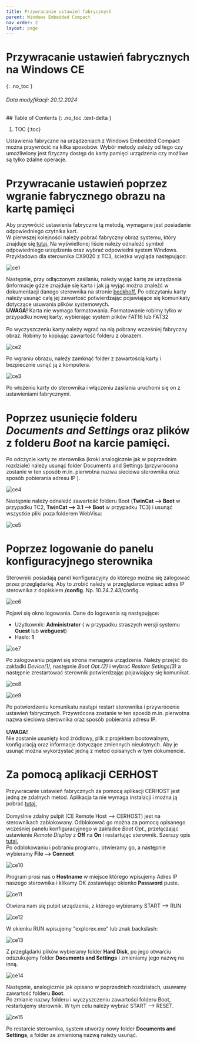 ```yaml
---
title: Przywracanie ustawień fabrycznych 
parent: Windows Embedded Compact
nav_order: 2
layout: page
---
```



# Przywracanie ustawień fabrycznych na Windows CE
{: .no_toc }
<h6> Data modyfikacji: 20.12.2024 </h6>
## Table of Contents
{: .no_toc .text-delta }

1. TOC
{:toc}

Ustawienia fabryczne na urządzeniach z Windows Embedded Compact można przywrócić na kilka sposobów. Wybór metody zależy od tego czy umożliwiony jest fizyczny dostęp do karty pamięci urządzenia czy możliwe są tylko zdalne operacje. 

# Przywracanie ustawień poprzez wgranie fabrycznego obrazu na kartę pamięci 
Aby  przywrócić  ustawienia  fabryczne  tą  metodą,  wymagane  jest posiadanie odpowiedniego czytnika kart.
<br>
W pierwszej kolejności należy pobrać fabryczny obraz systemu, który znajduje się  [tutaj.](https://download.beckhoff.com/download/software/embPC-Control) Na wyświetlonej liście należy odnaleźć symbol odpowiedniego urządzenia oraz wybrać odpowiedni system Windows. Przykładowo dla sterownika CX9020 z TC3, ścieżka wygląda następująco: 

![ce1](https://ba-pl.github.io/wiki/assets/images/ce1.png "ce1")

Następnie, przy odłączonym zasilaniu, należy wyjąć kartę ze urządzenia (informacje gdzie znajduje się karta i jak ją wyjąć można znaleźć w dokumentacji danego sterownika na stronie [beckhoff.](https://beckhoff.com) Po odczytaniu karty należy usunąć całą jej zawartość potwierdzając pojawiające się komunikaty dotyczące usuwania plików systemowych.
<br>
**UWAGA!** Karta nie wymaga formatowania. Formatowanie robimy tylko w przypadku nowej karty, wybierając system plików FAT16 lub FAT32
<br>
<br>
Po  wyczyszczeniu  karty  należy  wgrać  na  nią  pobrany  wcześniej fabryczny obraz. Robimy to kopiując zawartość folderu z obrazem.

![ce2](https://ba-pl.github.io/wiki/assets/images/ce2.png "ce2")

Po wgraniu obrazu, należy zamknąć folder z zawartością karty i bezpiecznie usnąć ją z komputera.

![ce3](https://ba-pl.github.io/wiki/assets/images/ce3.png "ce3")

Po  włożeniu  karty  do  sterownika  i  włączeniu  zasilania  uruchomi  się  on  z ustawieniami fabrycznymi.
# Poprzez  usunięcie  folderu  *Documents  and  Settings*  oraz  plików  z folderu *Boot* na karcie pamięci.
Po odczycie karty ze sterownika (kroki analogicznie jak w poprzednim rozdziale) należy usunąć folder Documents and Settings (przywrócona zostanie w ten sposób m.in. pierwotna nazwa sieciowa sterownika oraz sposób pobierania adresu IP ).

![ce4](https://ba-pl.github.io/wiki/assets/images/ce4.png "ce4")

Następnie należy odnaleźć zawartość folderu Boot (**TwinCat --> Boot** w przypadku TC2, **TwinCat --> 3.1 --> Boot**  w przypadku TC3)
i usunąć wszystkie pliki poza folderem WebVisu:

![ce5](https://ba-pl.github.io/wiki/assets/images/ce5.png "ce5")
# Poprzez logowanie do panelu konfiguracyjnego sterownika 
Sterowniki posiadają panel konfiguracyjny do którego można się zalogować przez przeglądarkę. Aby to zrobić należy w przeglądarce wpisać adres IP sterownika z  dopiskiem  **/config**. Np.  10.24.2.43/config.

![ce6](https://ba-pl.github.io/wiki/assets/images/ce6.png "ce6")

Pojawi się okno logowania. Dane do logowania są następujące:
- Użytkownik: **Administrator** ( w przypadku straszych wersji systemu **Guest** lub **webguest**)
- Hasło: **1**

![ce7](https://ba-pl.github.io/wiki/assets/images/ce7.png "ce7")

Po zalogowaniu pojawi się strona menagera urządzenia. Należy przejść do zakładki *Device(1)*, następnie *Boot Opt.(2)* i wybrać *Restore Setings(3)* a następnie zrestartować sterownik potwierdzając pojawiający się komunikat. 

![ce8](https://ba-pl.github.io/wiki/assets/images/ce8.png "ce8")

![ce9](https://ba-pl.github.io/wiki/assets/images/ce9.png "ce9")

Po  potwierdzeniu  komunikatu  nastąpi  restart  sterownika  i  przywrócenie ustawień fabrycznych. Przywrócona zostanie w ten sposób m.in. pierwotna nazwa sieciowa sterownika oraz sposób pobierania adresu IP.
<br>
<br>
**UWAGA!**
<br>
Nie  zostanie  usunięty  kod  źródłowy,  plik  z  projektem  bootowalnym, konfiguracją oraz informacje dotyczące zmiennych nieulotnych. Aby je usunąć można wykorzystać jedną z metod opisanych w tym dokumencie.
# Za pomocą aplikacji CERHOST
Przywracanie ustawień fabrycznych za pomocą aplikacji CERHOST jest jedną ze zdalnych metod. Aplikacja ta nie wymaga instalacji i można ją pobrać [tutaj.](https://infosys.beckhoff.com/content/1033/cx51x0_hw/Resources/5047075211.zip)
<br>
<br>
Domyślnie  zdalny  pulpit  (CE  Remote  Host  --> CERHOST)  jest  na sterownikach  zablokowany. Odblokować  go  można  za  pomocą  opisanego wcześniej  panelu  konfiguracyjnego  w  zakładce  *Boot  Opt.*,  przełączając ustawienie *Remote Display* z **Off** na **On** i restartując sterownik. Szerszy opis [tutaj.](https://infosys.beckhoff.com/english.php?content=../content/1033/cx51x0_hw/6436348939.html)
<br>
Po  odblokowaniu  i  pobraniu  programu,  otwieramy  go,  a  następnie wybieramy **File --> Connect**

![ce10](https://ba-pl.github.io/wiki/assets/images/ce10.png "ce10")

Program prosi nas o **Hostname** w miejsce którego wpisujemy Adres IP naszego sterownika i klikamy OK zostawiając okienko **Password** puste.

![ce11](https://ba-pl.github.io/wiki/assets/images/ce11.png "ce11")

Otwiera nam się pulpit urządzenia, z którego wybieramy START --> RUN

![ce12](https://ba-pl.github.io/wiki/assets/images/ce12.png "ce12")

W okienku RUN wpisujemy "explorex.exe" lub znak backslash:

![ce13](https://ba-pl.github.io/wiki/assets/images/ce13.png "ce13")

Z przeglądarki  plików  wybieramy  folder **Hard  Disk**,  po  jego  otwarciu odszukujemy folder **Documents and Settings** i zmieniamy jego nazwę na inną.

![ce14](https://ba-pl.github.io/wiki/assets/images/ce14.png "ce14")

Następnie, analogicznie jak opisano w poprzednich rozdziałach, usuwamy zawartość folderu **Boot**.
<br>
Po zmianie nazwy folderu i wyczyszczeniu zawartości folderu Boot, restartujemy sterownik. W tym celu należy wybrać START --> RESET.

![ce15](https://ba-pl.github.io/wiki/assets/images/ce15.png "ce15")

Po restarcie sterownika, system utworzy nowy folder **Documents and Settings**, a folder ze zmienioną nazwą należy usunąć.
